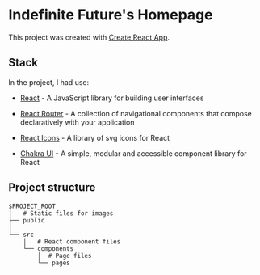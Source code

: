 # Indefinite Future's Homepage

This project was created with [Create React App](https://github.com/facebook/create-react-app).

## Stack

In the project, I had use:

- [React](https://reactjs.org/) - A JavaScript library for building user interfaces

- [React Router](https://reactrouter.com/) - A collection of navigational components that compose declaratively with your application

- [React Icons](https://react-icons.github.io/react-icons/) - A library of svg icons for React

- [Chakra UI](https://chakra-ui.com/) - A simple, modular and accessible component library for React

## Project structure

```
$PROJECT_ROOT
│   # Static files for images
├── public
│
└── src
    │   # React component files
    └── components
        │  # Page files
        └── pages
```
